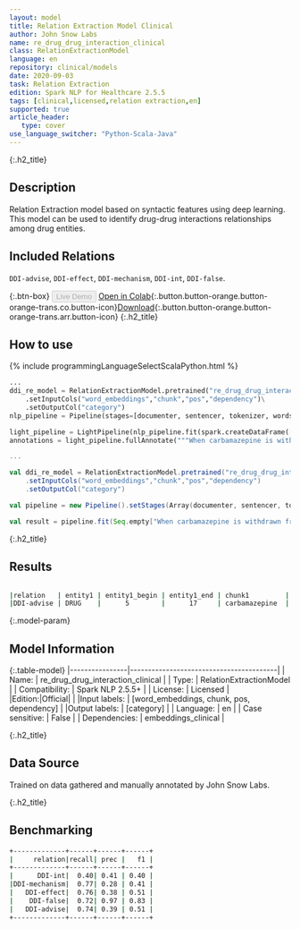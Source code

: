 ```yaml
---
layout: model
title: Relation Extraction Model Clinical
author: John Snow Labs
name: re_drug_drug_interaction_clinical
class: RelationExtractionModel
language: en
repository: clinical/models
date: 2020-09-03
task: Relation Extraction
edition: Spark NLP for Healthcare 2.5.5
tags: [clinical,licensed,relation extraction,en]
supported: true
article_header:
   type: cover
use_language_switcher: "Python-Scala-Java"
---
```


{:.h2_title}
## Description
Relation Extraction model based on syntactic features using deep learning. This model can be used to identify drug-drug interactions relationships among drug entities.

## Included Relations
``DDI-advise``, ``DDI-effect``, ``DDI-mechanism``, ``DDI-int``, ``DDI-false``.

{:.btn-box}
<button class="button button-orange" disabled>Live Demo</button>
[Open in Colab](https://colab.research.google.com/github/JohnSnowLabs/spark-nlp-workshop/blob/master/tutorials/Certification_Trainings/Healthcare/10.Clinical_Relation_Extraction.ipynb){:.button.button-orange.button-orange-trans.co.button-icon}[Download](https://s3.amazonaws.com/auxdata.johnsnowlabs.com/clinical/models/re_drug_drug_interaction_clinical_en_2.5.5_2.4_1599156924424.zip){:.button.button-orange.button-orange-trans.arr.button-icon}
{:.h2_title}
## How to use 
<div class="tabs-box" markdown="1">

{% include programmingLanguageSelectScalaPython.html %}

```python
...
ddi_re_model = RelationExtractionModel.pretrained("re_drug_drug_interaction_clinical","en","clinical/models")\
	.setInputCols("word_embeddings","chunk","pos","dependency")\
	.setOutputCol("category")
nlp_pipeline = Pipeline(stages=[documenter, sentencer, tokenizer, words_embedder, pos_tagger, ner_tagger, ner_converter, dependency_parser, ddi_re_model])

light_pipeline = LightPipeline(nlp_pipeline.fit(spark.createDataFrame([['']]).toDF("text")))
annotations = light_pipeline.fullAnnotate("""When carbamazepine is withdrawn from the combination therapy, aripiprazole dose should then be reduced. If additional adrenergic drugs are to be administered by any route, they should be used with caution because the pharmacologically predictable sympathetic effects of Metformin may be potentiated""")
```

```scala
...

val ddi_re_model = RelationExtractionModel.pretrained("re_drug_drug_interaction_clinical","en","clinical/models")
	.setInputCols("word_embeddings","chunk","pos","dependency")
	.setOutputCol("category")

val pipeline = new Pipeline().setStages(Array(documenter, sentencer, tokenizer, words_embedder, pos_tagger, ner_tagger, ner_converter, dependency_parser, ddi_re_model))

val result = pipeline.fit(Seq.empty["When carbamazepine is withdrawn from the combination therapy, aripiprazole dose should then be reduced. If additional adrenergic drugs are to be administered by any route, they should be used with caution because the pharmacologically predictable sympathetic effects of Metformin may be potentiated"].toDS.toDF("text")).transform(data)

```
</div>

{:.h2_title}
## Results

```bash

|relation   | entity1 | entity1_begin | entity1_end | chunk1         | entity2  |entity2_begin | entity2_end | chunk2        |
|DDI-advise | DRUG    |      5        |      17     | carbamazepine  |  DRUG    |     62             73      | aripiprazole  |

```
{:.model-param}
## Model Information

{:.table-model}
|----------------|-----------------------------------------|
| Name:           | re_drug_drug_interaction_clinical       |
| Type:    | RelationExtractionModel                 |
| Compatibility:  | Spark NLP 2.5.5+                                   |
| License:        | Licensed                                |
|Edition:|Official|                              |
|Input labels:         | [word_embeddings, chunk, pos, dependency] |
|Output labels:        | [category]                                |
| Language:       | en                                      |
| Case sensitive: | False                                   |
| Dependencies:  | embeddings_clinical                     |

{:.h2_title}
## Data Source
Trained on data gathered and manually annotated by John Snow Labs.

{:.h2_title}
## Benchmarking
```bash
+-------------+------+------+------+
|     relation|recall| prec |   f1 |
+-------------+------+------+------+
|      DDI-int|  0.40| 0.41 | 0.40 |
|DDI-mechanism|  0.77| 0.28 | 0.41 |
|   DDI-effect|  0.76| 0.38 | 0.51 |
|    DDI-false|  0.72| 0.97 | 0.83 |
|   DDI-advise|  0.74| 0.39 | 0.51 |
+-------------+------+------+------+
```